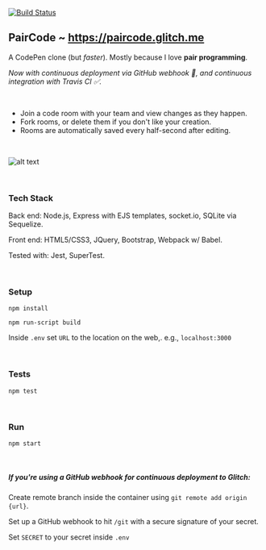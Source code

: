 [![Build Status](https://travis-ci.org/healeycodes/PairCode.svg?branch=master)](https://travis-ci.org/healeycodes/PairCode)

## PairCode ~ https://paircode.glitch.me

A CodePen clone (but _faster_). Mostly because I love __pair programming__.

*Now with continuous deployment via GitHub webhook 🔨, and continuous integration with Travis CI ✅.*

<br>

- Join a code room with your team and view changes as they happen.
- Fork rooms, or delete them if you don't like your creation.
- Rooms are automatically saved every half-second after editing.

<br>

![alt text](https://raw.githubusercontent.com/healeycodes/paircode/master/public/img/preview.jpg "Image of a room on Deux Codes")

<br>

### Tech Stack

Back end: Node.js, Express with EJS templates, socket.io, SQLite via Sequelize.

Front end: HTML5/CSS3, JQuery, Bootstrap, Webpack w/ Babel.

Tested with: Jest, SuperTest.

<br>

### Setup

`npm install`

`npm run-script build`

Inside `.env` set `URL` to the location on the web,. e.g., `localhost:3000`

<br>

### Tests

`npm test`

<br>

### Run

`npm start`

<br>

##### If you're using a GitHub webhook for continuous deployment to Glitch:

Create remote branch inside the container using `git remote add origin {url}`.

Set up a GitHub webhook to hit `/git` with a secure signature of your secret.

Set `SECRET` to your secret inside `.env`

